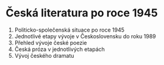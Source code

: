 # Česká literatura po roce 1945
1. Politicko-společenská situace po roce 1945
2. Jednotlivé etapy vývoje v Československu do roku 1989
3. Přehled vývoje české poezie
4. Česká próza v jednotlivých etapách
5. Vývoj českého dramatu